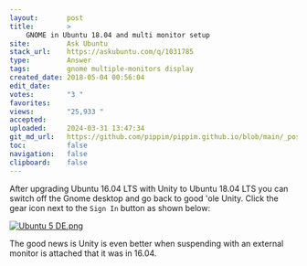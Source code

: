```yaml
---
layout:       post
title:        >
    GNOME in Ubuntu 18.04 and multi monitor setup
site:         Ask Ubuntu
stack_url:    https://askubuntu.com/q/1031785
type:         Answer
tags:         gnome multiple-monitors display
created_date: 2018-05-04 00:56:04
edit_date:    
votes:        "3 "
favorites:    
views:        "25,933 "
accepted:     
uploaded:     2024-03-31 13:47:34
git_md_url:   https://github.com/pippim/pippim.github.io/blob/main/_posts/2018/2018-05-04-GNOME-in-Ubuntu-18.04-and-multi-monitor-setup.md
toc:          false
navigation:   false
clipboard:    false
---
```


After upgrading Ubuntu 16.04 LTS with Unity to Ubuntu 18.04 LTS you can switch off the Gnome desktop and go back to good 'ole Unity. Click the gear icon next to the `Sign In` button as shown below:

[![Ubuntu 5 DE.png][1]][1]

The good news is Unity is even better when suspending with an external monitor is attached that it was in 16.04.

  [1]: https://i.stack.imgur.com/MoxHd.jpg
